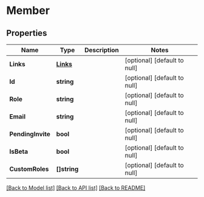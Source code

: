 # Member

## Properties
Name | Type | Description | Notes
------------ | ------------- | ------------- | -------------
**Links** | [**Links**](Links.md) |  | [optional] [default to null]
**Id** | **string** |  | [optional] [default to null]
**Role** | **string** |  | [optional] [default to null]
**Email** | **string** |  | [optional] [default to null]
**PendingInvite** | **bool** |  | [optional] [default to null]
**IsBeta** | **bool** |  | [optional] [default to null]
**CustomRoles** | **[]string** |  | [optional] [default to null]

[[Back to Model list]](../README.md#documentation-for-models) [[Back to API list]](../README.md#documentation-for-api-endpoints) [[Back to README]](../README.md)


